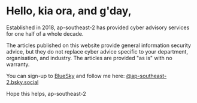 # Hello, kia ora, and g'day,

Established in 2018, ap-southeast-2 has provided cyber advisory services for one half of a whole decade. 

The articles published on this website provide general information security advice, but they do not replace cyber advice specific to your department, organisation, and industry. The articles are provided "as is" with no warranty.

You can sign-up to [BlueSky](https://bsky.app) and follow me here: [@ap-southeast-2.bsky.social](https://bsky.app/profile/ap-southeast-2.bsky.social)

Hope this helps, ap-southeast-2
